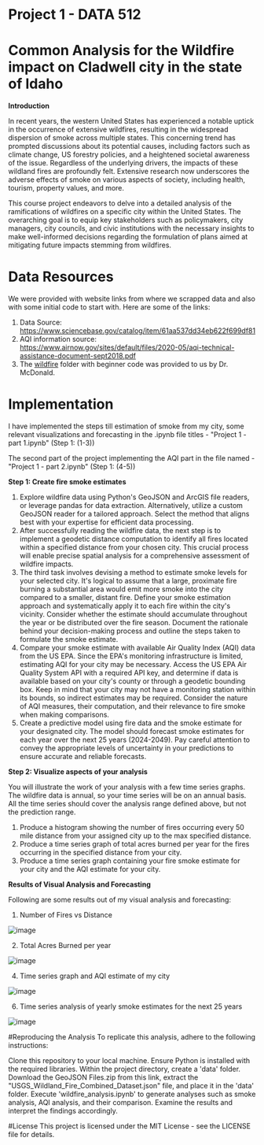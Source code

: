 # Project 1 - DATA 512 

# Common Analysis for the Wildfire impact on Cladwell city in the state of Idaho

**Introduction**

In recent years, the western United States has experienced a notable uptick in the occurrence of extensive wildfires, resulting in the widespread dispersion of smoke across multiple states. This concerning trend has prompted discussions about its potential causes, including factors such as climate change, US forestry policies, and a heightened societal awareness of the issue. Regardless of the underlying drivers, the impacts of these wildland fires are profoundly felt. Extensive research now underscores the adverse effects of smoke on various aspects of society, including health, tourism, property values, and more.

This course project endeavors to delve into a detailed analysis of the ramifications of wildfires on a specific city within the United States. The overarching goal is to equip key stakeholders such as policymakers, city managers, city councils, and civic institutions with the necessary insights to make well-informed decisions regarding the formulation of plans aimed at mitigating future impacts stemming from wildfires.

# Data Resources

We were provided with website links from where we scrapped data and also with some initial code to start with. Here are some of the links:

1) Data Source: https://www.sciencebase.gov/catalog/item/61aa537dd34eb622f699df81
2) AQI information source: https://www.airnow.gov/sites/default/files/2020-05/aqi-technical-assistance-document-sept2018.pdf
3) The [wildfire](https://github.com/aditikharkwal/DATA-512_Project/tree/main/Project%201/wildfire) folder with beginner code was provided to us by Dr. McDonald.

# Implementation

I have implemented the steps till estimation of smoke from my city, some relevant visualizations and forecasting in the .ipynb file titles - "Project 1 - part 1.ipynb" (Step 1: (1-3))

The second part of the project implementing the AQI part in the file named - "Project 1 - part 2.ipynb" (Step 1: (4-5))

**Step 1: Create fire smoke estimates**

1) Explore wildfire data using Python's GeoJSON and ArcGIS file readers, or leverage pandas for data extraction. Alternatively, utilize a custom GeoJSON reader for a tailored approach. Select the method that aligns best with your expertise for efficient data processing.
2) After successfully reading the wildfire data, the next step is to implement a geodetic distance computation to identify all fires located within a specified distance from your chosen city. This crucial process will enable precise spatial analysis for a comprehensive assessment of wildfire impacts.
3) The third task involves devising a method to estimate smoke levels for your selected city. It's logical to assume that a large, proximate fire burning a substantial area would emit more smoke into the city compared to a smaller, distant fire. Define your smoke estimation approach and systematically apply it to each fire within the city's vicinity. Consider whether the estimate should accumulate throughout the year or be distributed over the fire season. Document the rationale behind your decision-making process and outline the steps taken to formulate the smoke estimate.
4) Compare your smoke estimate with available Air Quality Index (AQI) data from the US EPA. Since the EPA's monitoring infrastructure is limited, estimating AQI for your city may be necessary. Access the US EPA Air Quality System API with a required API key, and determine if data is available based on your city's county or through a geodetic bounding box. Keep in mind that your city may not have a monitoring station within its bounds, so indirect estimates may be required. Consider the nature of AQI measures, their computation, and their relevance to fire smoke when making comparisons.
5) Create a predictive model using fire data and the smoke estimate for your designated city. The model should forecast smoke estimates for each year over the next 25 years (2024-2049). Pay careful attention to convey the appropriate levels of uncertainty in your predictions to ensure accurate and reliable forecasts.


**Step 2: Visualize aspects of your analysis**

You will illustrate the work of your analysis with a few time series graphs. The wildfire data is annual, so your time series will be on an annual basis. All the time series should cover the analysis range defined above, but not the prediction range.

1) Produce a histogram showing the number of fires occurring every 50 mile distance from your assigned city up to the max specified distance.
2) Produce a time series graph of total acres burned per year for the fires occurring in the specified distance from your city.
3) Produce a time series graph containing your fire smoke estimate for your city and the AQI estimate for your city.


**Results of Visual Analysis and Forecasting**

Following are some results out of my visual analysis and forecasting:

1) Number of Fires vs Distance

![image](https://github.com/aditikharkwal/DATA-512_Project/assets/38849313/b9dc9835-8503-450a-a518-d4307bf9bce6)

2) Total Acres Burned per year
   
![image](https://github.com/aditikharkwal/DATA-512_Project/assets/38849313/738039a7-cf54-48e3-8030-840332dec8c0)
 
4) Time series graph and AQI estimate of my city
   
![image](https://github.com/aditikharkwal/DATA-512_Project/assets/38849313/7bd3398e-edf7-4547-ab0e-bcfe43d4994c)

6) Time series analysis of yearly smoke estimates for the next 25 years
   
![image](https://github.com/aditikharkwal/DATA-512_Project/assets/38849313/d3d4f504-70e0-493b-be55-b80034fd9501)


#Reproducing the Analysis
To replicate this analysis, adhere to the following instructions:

Clone this repository to your local machine. Ensure Python is installed with the required libraries. Within the project directory, create a 'data' folder. Download the GeoJSON Files.zip from this link, extract the "USGS_Wildland_Fire_Combined_Dataset.json" file, and place it in the 'data' folder. Execute 'wildfire_analysis.ipynb' to generate analyses such as smoke analysis, AQI analysis, and their comparison. Examine the results and interpret the findings accordingly.

#License
This project is licensed under the MIT License - see the LICENSE file for details.

